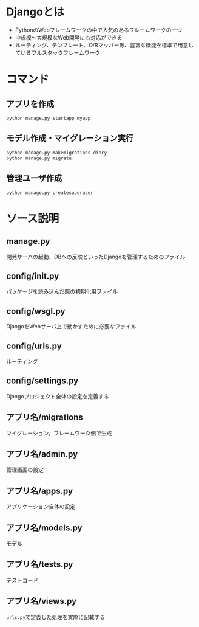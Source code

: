 # Djangoとは

- PythonのWebフレームワークの中で人気のあるフレームワークの一つ
- 中規模〜大規模なWeb開発にも対応ができる
- ルーティング、テンプレート、O/Rマッパー等、豊富な機能を標準で用意しているフルスタックフレームワーク

# コマンド

## アプリを作成

```shell
python manage.py startapp myapp
```

## モデル作成・マイグレーション実行

```shell
python manage.py makemigrations diary
python manage.py migrate
```

## 管理ユーザ作成

```shell
python manage.py createsuperuser
```

# ソース説明

## manage.py

開発サーバの起動、DBへの反映といったDjangoを管理するためのファイル

## config/__init__.py

パッケージを読み込んだ際の初期化用ファイル

## config/wsgl.py

DjangoをWebサーバ上で動かすために必要なファイル

## config/urls.py

ルーティング

## config/settings.py

Djangoプロジェクト全体の設定を定義する

## アプリ名/migrations

マイグレーション。フレームワーク側で生成

## アプリ名/admin.py

管理画面の設定

## アプリ名/apps.py

アプリケーション自体の設定

## アプリ名/models.py

モデル

## アプリ名/tests.py

テストコード

## アプリ名/views.py

`urls.py`で定義した処理を実際に記載する
